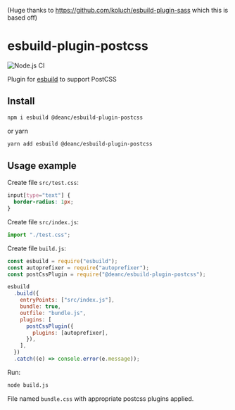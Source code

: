 (Huge thanks to https://github.com/koluch/esbuild-plugin-sass which this is based off)

# esbuild-plugin-postcss

![Node.js CI](https://github.com/deanc/esbuild-plugin-postcss/workflows/Node.js%20CI/badge.svg)

Plugin for [esbuild](https://esbuild.github.io/) to support PostCSS

## Install

```bash
npm i esbuild @deanc/esbuild-plugin-postcss
```
or yarn
```bash
yarn add esbuild @deanc/esbuild-plugin-postcss
```

## Usage example

Create file `src/test.css`:

```css
input[type="text"] {
  border-radius: 1px;
}
```

Create file `src/index.js`:

```js
import "./test.css";
```

Create file `build.js`:

```js
const esbuild = require("esbuild");
const autoprefixer = require("autoprefixer");
const postCssPlugin = require("@deanc/esbuild-plugin-postcss");

esbuild
  .build({
    entryPoints: ["src/index.js"],
    bundle: true,
    outfile: "bundle.js",
    plugins: [
      postCssPlugin({
        plugins: [autoprefixer],
      }),
    ],
  })
  .catch((e) => console.error(e.message));
```

Run:

```bash
node build.js
```

File named `bundle.css` with appropriate postcss plugins applied.
